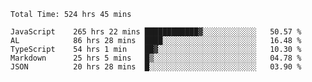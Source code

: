 
<!--START_SECTION:waka-->

```text
Total Time: 524 hrs 45 mins

JavaScript    265 hrs 22 mins ████████████▓░░░░░░░░░░░░   50.57 %
AL            86 hrs 28 mins  ████░░░░░░░░░░░░░░░░░░░░░   16.48 %
TypeScript    54 hrs 1 min    ██▓░░░░░░░░░░░░░░░░░░░░░░   10.30 %
Markdown      25 hrs 5 mins   █▒░░░░░░░░░░░░░░░░░░░░░░░   04.78 %
JSON          20 hrs 28 mins  █░░░░░░░░░░░░░░░░░░░░░░░░   03.90 %
```

<!--END_SECTION:waka-->











